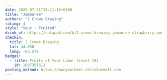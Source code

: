 ```yaml
---
date: 2022-07-31T19:11:15+0100
title: "Jamboree"
authors: "2 Crows Brewing"
rating: 4
style: "Sour - Fruited"
drink_of: https://untappd.com/b/2-crows-brewing-jamboree-strawberry-and-guava/3084163
checkin:
  title: 2 Crows Brewing
  lat: 44.650
  long: -63.578
badges:
  - title: Fruits of Your Labor (Level 16)
    id: 1007351613
posting_method: https://ownyourbeer.chrisburnell.com
---
```


